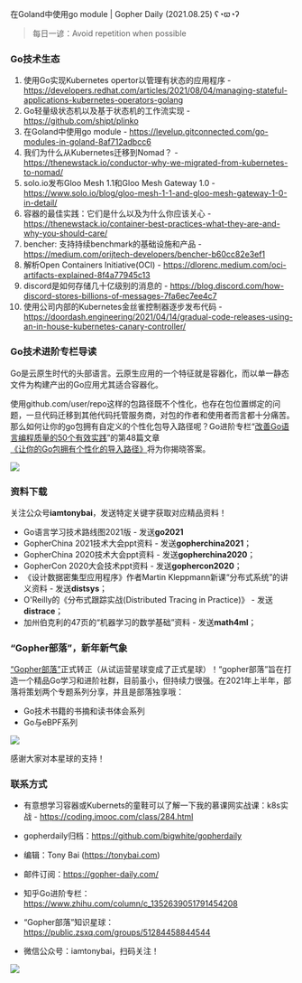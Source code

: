 在Goland中使用go module | Gopher Daily (2021.08.25) ʕ◔ϖ◔ʔ

>每日一谚：Avoid repetition when possible

### Go技术生态

1. 使用Go实现Kubernetes opertor以管理有状态的应用程序 - https://developers.redhat.com/articles/2021/08/04/managing-stateful-applications-kubernetes-operators-golang
2. Go轻量级状态机以及基于状态机的工作流实现 - https://github.com/shipt/plinko
3. 在Goland中使用go module - https://levelup.gitconnected.com/go-modules-in-goland-8af712adbcc6
4. 我们为什么从Kubernetes迁移到Nomad？ - https://thenewstack.io/conductor-why-we-migrated-from-kubernetes-to-nomad/
5. solo.io发布Gloo Mesh 1.1和Gloo Mesh Gateway 1.0 - https://www.solo.io/blog/gloo-mesh-1-1-and-gloo-mesh-gateway-1-0-in-detail/
6. 容器的最佳实践：它们是什么以及为什么你应该关心 - https://thenewstack.io/container-best-practices-what-they-are-and-why-you-should-care/
7. bencher: 支持持续benchmark的基础设施和产品 - https://medium.com/orijtech-developers/bencher-b60cc82e3ef1
8. 解析Open Containers Initiative(OCI) - https://dlorenc.medium.com/oci-artifacts-explained-8f4a77945c13
9. discord是如何存储几十亿级别的消息的 - https://blog.discord.com/how-discord-stores-billions-of-messages-7fa6ec7ee4c7
10. 使用公司内部的Kubernetes金丝雀控制器逐步发布代码 - https://doordash.engineering/2021/04/14/gradual-code-releases-using-an-in-house-kubernetes-canary-controller/ 

### Go技术进阶专栏导读

Go是云原生时代的头部语言。云原生应用的一个特征就是容器化，而以单一静态文件为构建产出的Go应用尤其适合容器化。

使用github.com/user/repo这样的包路径既不个性化，也存在包位置绑定的问题，一旦代码迁移到其他代码托管服务商，对包的作者和使用者而言都十分痛苦。那么如何让你的go包拥有自定义的个性化包导入路径呢？Go进阶专栏“[改善Go语⾔编程质量的50个有效实践](https://mp.weixin.qq.com/s/RThCEQOdytQxwrMP7XRTRw)”的第48篇文章[《让你的Go包拥有个性化的导入路径》](https://www.imooc.com/read/87/article/2478)将为你揭晓答案。

![](http://image.tonybai.com/img/202011/go-column-pgo-with-qr-and-text.png)


### 资料下载

关注公众号**iamtonybai**，发送特定关键字获取对应精品资料！

* Go语言学习技术路线图2021版 - 发送**go2021**
* GopherChina 2021技术大会ppt资料 - 发送**gopherchina2021**；
* GopherChina 2020技术大会ppt资料 - 发送**gopherchina2020**；
* GopherCon 2020大会技术ppt资料 - 发送**gophercon2020**；
* 《设计数据密集型应用程序》作者Martin Kleppmann新课“分布式系统”的讲义资料 - 发送**distsys**；
* O'Reilly的《分布式跟踪实战(Distributed Tracing in Practice)》 - 发送**distrace**；
* 加州伯克利的47页的“机器学习的数学基础”资料 - 发送**math4ml**；

### “Gopher部落”，新年新气象

[“Gopher部落”](https://mp.weixin.qq.com/s/jUqAL7hf2GmMun64BJufEA)正式转正（从试运营星球变成了正式星球）！“gopher部落”旨在打造一个精品Go学习和进阶社群，目前虽小，但持续力很强。在2021年上半年，部落将策划两个专题系列分享，并且是部落独享哦：

* Go技术书籍的书摘和读书体会系列
* Go与eBPF系列

![](http://image.tonybai.com/img/202103/gopher-tribe-zsxq-card.png)

感谢大家对本星球的支持！

### 联系方式

* 有意想学习容器或Kubernets的童鞋可以了解一下我的慕课网实战课：k8s实战 - https://coding.imooc.com/class/284.html
* gopherdaily归档：https://github.com/bigwhite/gopherdaily

* 编辑：Tony Bai (https://tonybai.com)
* 邮件订阅：https://gopher-daily.com/
* 知乎Go进阶专栏：https://www.zhihu.com/column/c_1352639051791454208
* “Gopher部落”知识星球：https://public.zsxq.com/groups/51284458844544
* 微信公众号：iamtonybai，扫码关注！

![](http://image.tonybai.com/img/202011/qrcode_for_iamtonybai.jpg)


